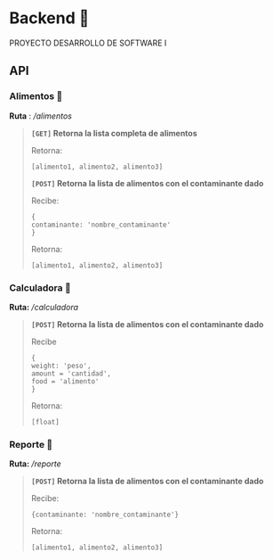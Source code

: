 # Backend 🐍
PROYECTO DESARROLLO DE SOFTWARE I
## API
### Alimentos 🍞
**Ruta** : */alimentos*

>**`[GET]` Retorna la lista completa de alimentos**
>
>Retorna: 
>```
>[alimento1, alimento2, alimento3]
>```
>
>**`[POST]` Retorna la lista de alimentos con el contaminante dado**
>
>Recibe: 
>```
>{
> contaminante: 'nombre_contaminante'
>}
>```
>
>Retorna: 
>
>```
>[alimento1, alimento2, alimento3]
>```

### Calculadora 🎲
**Ruta:** */calculadora*

>**`[POST]` Retorna la lista de alimentos con el contaminante dado**
>
>Recibe
>```
>{
> weight: 'peso', 
> amount = 'cantidad', 
> food = 'alimento'
>}
>```
>
>Retorna:
>```
>[float]
>```

### Reporte 📄
**Ruta:** */reporte*

>**`[POST]` Retorna la lista de alimentos con el contaminante dado**
>
>Recibe: 
>```
>{contaminante: 'nombre_contaminante'}
>```
>
>Retorna: 
>
>```
>[alimento1, alimento2, alimento3]
>```
